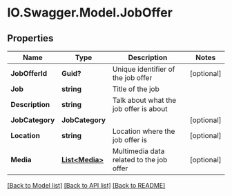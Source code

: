 # IO.Swagger.Model.JobOffer
## Properties

Name | Type | Description | Notes
------------ | ------------- | ------------- | -------------
**JobOfferId** | **Guid?** | Unique identifier of the job offer | [optional] 
**Job** | **string** | Title of the job | 
**Description** | **string** | Talk about what the job offer is about | 
**JobCategory** | **JobCategory** |  | [optional] 
**Location** | **string** | Location where the job offer is | [optional] 
**Media** | [**List&lt;Media&gt;**](Media.md) | Multimedia data related to the job offer | [optional] 

[[Back to Model list]](../README.md#documentation-for-models) [[Back to API list]](../README.md#documentation-for-api-endpoints) [[Back to README]](../README.md)

